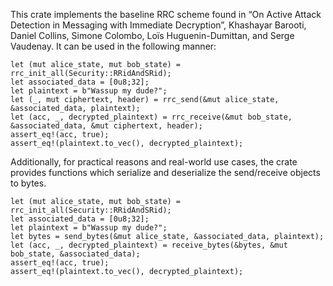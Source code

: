 This crate implements the baseline RRC scheme found in “On Active Attack Detection in Messaging with Immediate Decryption”, Khashayar Barooti, Daniel Collins, Simone Colombo, Loïs Huguenin-Dumittan, and Serge Vaudenay. 
It can be used in the following manner:
```
let (mut alice_state, mut bob_state) = rrc_init_all(Security::RRidAndSRid);
let associated_data = [0u8;32];
let plaintext = b"Wassup my dude?";
let (_, mut ciphertext, header) = rrc_send(&mut alice_state, &associated_data, plaintext);
let (acc, _, decrypted_plaintext) = rrc_receive(&mut bob_state, &associated_data, &mut ciphertext, header);
assert_eq!(acc, true);
assert_eq!(plaintext.to_vec(), decrypted_plaintext);
```

Additionally, for practical reasons and real-world use cases, the crate provides functions which serialize and deserialize the send/receive objects to bytes.
```
let (mut alice_state, mut bob_state) = rrc_init_all(Security::RRidAndSRid);
let associated_data = [0u8;32];
let plaintext = b"Wassup my dude?";
let bytes = send_bytes(&mut alice_state, &associated_data, plaintext);
let (acc, _, decrypted_plaintext) = receive_bytes(&bytes, &mut bob_state, &associated_data);
assert_eq!(acc, true);
assert_eq!(plaintext.to_vec(), decrypted_plaintext);
```
